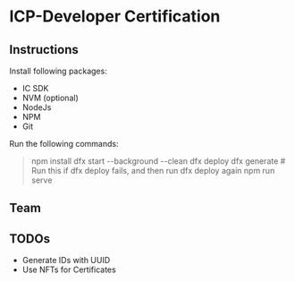 # ICP-Developer Certification

## Instructions

Install following packages:

- IC SDK
- NVM (optional)
- NodeJs
- NPM
- Git

Run the following commands:

> npm install
> dfx start --background --clean
> dfx deploy
> dfx generate # Run this if dfx deploy fails, and then run dfx deploy again
> npm run serve

## Team

## TODOs

- Generate IDs with UUID
- Use NFTs for Certificates
